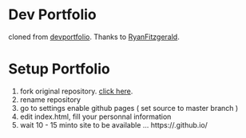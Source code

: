 # Dev Portfolio
cloned from [devportfolio](https://github.com/RyanFitzgerald/devportfolio).
Thanks to [RyanFitzgerald](https://github.com/RyanFitzgerald).

# Setup Portfolio
1) fork original repository. [click here](https://github.com/RyanFitzgerald/devportfolio).
2) rename repository
3) go to settings enable github pages ( set source to master branch )
4) edit index.html, fill your personnal information
5) wait 10 - 15 minto site to be available ... https://<username>.github.io/<repository name> 
